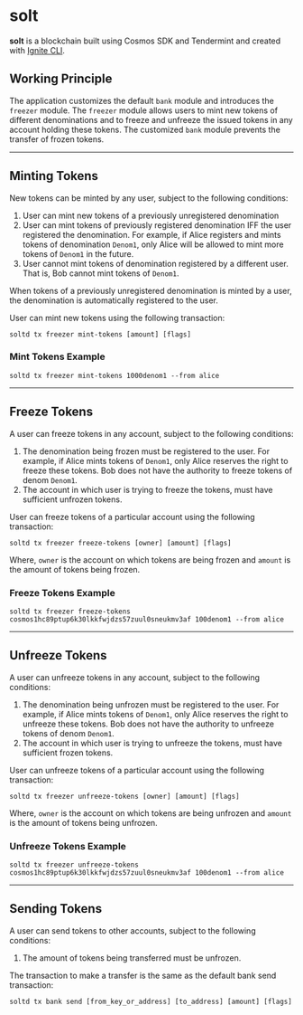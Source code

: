 # solt

**solt** is a blockchain built using Cosmos SDK and Tendermint and created with [Ignite CLI](https://ignite.com/cli).

## Working Principle

The application customizes the default `bank` module and introduces the `freezer` module. The `freezer` module allows users to mint new tokens of different denominations and to freeze and unfreeze the issued tokens in any account holding these tokens. The customized `bank` module prevents the transfer of frozen tokens.

---

## Minting Tokens

New tokens can be minted by any user, subject to the following conditions:

1. User can mint new tokens of a previously unregistered denomination
2. User can mint tokens of previously registered denomination IFF the user registered the denomination. For example, if Alice registers and mints tokens of denomination `Denom1`, only Alice will be allowed to mint more tokens of `Denom1` in the future.
3. User cannot mint tokens of denomination registered by a different user. That is, Bob cannot mint tokens of `Denom1`.

When tokens of a previously unregistered denomination is minted by a user, the denomination is automatically registered to the user.

User can mint new tokens using the following transaction:

```shell
soltd tx freezer mint-tokens [amount] [flags]
```

### Mint Tokens Example

```shell
soltd tx freezer mint-tokens 1000denom1 --from alice
```

---

## Freeze Tokens

A user can freeze tokens in any account, subject to the following conditions:

1. The denomination being frozen must be registered to the user. For example, if Alice mints tokens of `Denom1`, only Alice reserves the right to freeze these tokens. Bob does not have the authority to freeze tokens of denom `Denom1`.
2. The account in which user is trying to freeze the tokens, must have sufficient unfrozen tokens.

User can freeze tokens of a particular account using the following transaction:

```shell
soltd tx freezer freeze-tokens [owner] [amount] [flags]
```

Where, `owner` is the account on which tokens are being frozen and `amount` is the amount of tokens being frozen.

### Freeze Tokens Example

```shell
soltd tx freezer freeze-tokens cosmos1hc89ptup6k30lkkfwjdzs57zuul0sneukmv3af 100denom1 --from alice
```

---

## Unfreeze Tokens

A user can unfreeze tokens in any account, subject to the following conditions:

1. The denomination being unfrozen must be registered to the user. For example, if Alice mints tokens of `Denom1`, only Alice reserves the right to unfreeze these tokens. Bob does not have the authority to unfreeze tokens of denom `Denom1`.
2. The account in which user is trying to unfreeze the tokens, must have sufficient frozen tokens.

User can unfreeze tokens of a particular account using the following transaction:

```shell
soltd tx freezer unfreeze-tokens [owner] [amount] [flags]
```

Where, `owner` is the account on which tokens are being unfrozen and `amount` is the amount of tokens being unfrozen.

### Unfreeze Tokens Example

```shell
soltd tx freezer unfreeze-tokens cosmos1hc89ptup6k30lkkfwjdzs57zuul0sneukmv3af 100denom1 --from alice
```

---

## Sending Tokens

A user can send tokens to other accounts, subject to the following conditions:

1. The amount of tokens being transferred must be unfrozen.

The transaction to make a transfer is the same as the default bank send transaction:

```shell
soltd tx bank send [from_key_or_address] [to_address] [amount] [flags]
```

